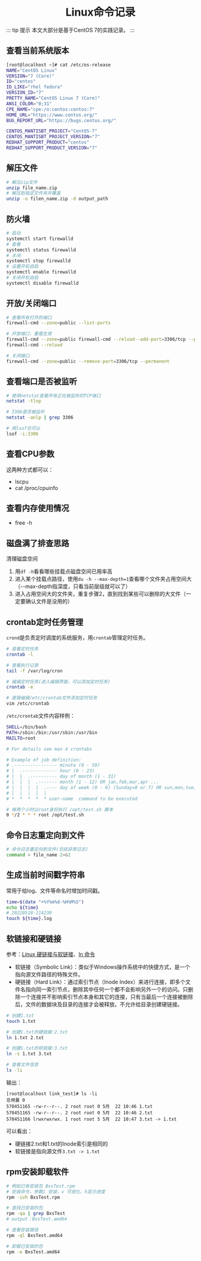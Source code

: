 <h1 align='center'>Linux命令记录</h1>

::: tip 提示
本文大部分是基于CentOS 7的实践记录。
:::

## 查看当前系统版本

```bash
[root@localhost ~]# cat /etc/os-release
NAME="CentOS Linux"
VERSION="7 (Core)"
ID="centos"
ID_LIKE="rhel fedora"
VERSION_ID="7"
PRETTY_NAME="CentOS Linux 7 (Core)"
ANSI_COLOR="0;31"
CPE_NAME="cpe:/o:centos:centos:7"
HOME_URL="https://www.centos.org/"
BUG_REPORT_URL="https://bugs.centos.org/"

CENTOS_MANTISBT_PROJECT="CentOS-7"
CENTOS_MANTISBT_PROJECT_VERSION="7"
REDHAT_SUPPORT_PRODUCT="centos"
REDHAT_SUPPORT_PRODUCT_VERSION="7"
```

## 解压文件

```bash
# 解压zip文件
unzip file_name.zip
# 解压到指定文件夹并覆盖
unzip -o filen_name.zip -d output_path
```

## 防火墙

```bash
# 启动
systemctl start firewalld
# 查看
systemctl status firewalld
# 关闭
systemctl stop firewalld
# 设置开机自启
systemctl enable firewalld
# 关闭开机自启
systemctl disable firewalld
```

## 开放/关闭端口

```bash
# 查看所有打开的端口
firewall-cmd --zone=public --list-ports

# 开放端口，重载生效
firewall-cmd --zone=public firewall-cmd --reload--add-port=3306/tcp --permanent
firewall-cmd --reload

# 关闭端口
firewall-cmd --zone=public --remove-port=3306/tcp --permanent
```

## 查看端口是否被监听

```bash
# 使用netstat查看所有正在被监听的TCP端口
netstat -tlnp

# 3306是否被监听
netstat -anlp | grep 3306

# 用lsof也可以
lsof -i:3306
```

## 查看CPU参数

这两种方式都可以：

- lscpu
- cat /proc/cpuinfo

## 查看内存使用情况

- free -h

## 磁盘满了排查思路

清理磁盘空间

1. 用`df -h`看看哪些挂载点磁盘空间已用率高
2. 进入某个挂载点路径，使用`du -h --max-depth=1`查看哪个文件夹占用空间大（--max-depth指深度，只看当前层级就可以了）
3. 进入占用空间大的文件夹，重复步骤2，直到找到某些可以删除的大文件（一定要确认文件是没用的）

## crontab定时任务管理

`crond`是负责定时调度的系统服务，用`crontab`管理定时任务。

```bash
# 查看定时任务
crontab -l

# 查看执行记录
tail -f /var/log/cron

# 编辑定时任务(进入编辑界面，可以添加定时任务)
crontab -e

# 直接编辑/etc/crontab文件添加定时任务
vim /etc/crontab
```

`/etc/crontab`文件内容样例：

```bash
SHELL=/bin/bash
PATH=/sbin:/bin:/usr/sbin:/usr/bin
MAILTO=root

# For details see man 4 crontabs

# Example of job definition:
# .---------------- minute (0 - 59)
# |  .------------- hour (0 - 23)
# |  |  .---------- day of month (1 - 31)
# |  |  |  .------- month (1 - 12) OR jan,feb,mar,apr ...
# |  |  |  |  .---- day of week (0 - 6) (Sunday=0 or 7) OR sun,mon,tue,wed,thu,fri,sat
# |  |  |  |  |
# *  *  *  *  * user-name  command to be executed

# 每两个小时以root身份执行 /opt/test.sh 脚本
0 */2 * * * root /opt/test.sh
```

## 命令日志重定向到文件

```bash
# 命令日志重定向到文件(包括异常日志)
command > file_name 2>&1
```

## 生成当前时间戳字符串

常用于给log、文件等命名时增加时间戳。

```bash
time=$(date "+%Y%m%d-%H%M%S")
echo ${time}
# 20220518-114230
touch ${time}.log
```

## 软链接和硬链接

参考：[Linux 硬链接与软链接](https://www.runoob.com/note/29134)、[ln 命令](https://www.runoob.com/linux/linux-comm-ln.html)

- 软链接（Symbolic Link）：类似于Windows操作系统中的快捷方式，是一个指向源文件路径的特殊文件。
- 硬链接（Hard Link）：通过索引节点（Inode Index）来进行连接，即多个文件名指向同一索引节点，删除其中任何一个都不会影响另外一个的访问。只删除一个连接并不影响索引节点本身和其它的连接，只有当最后一个连接被删除后，文件的数据块及目录的连接才会被释放。不允许给目录创建硬链接。

```bash
# 创建1.txt
touch 1.txt

# 创建1.txt的硬链接:2.txt
ln 1.txt 2.txt

# 创建1.txt的软链接:3.txt
ln -s 1.txt 3.txt

# 查看文件信息
ls -li
```

输出：

```
[root@localhost link_test]# ls -li
总用量 0
570451165 -rw-r--r--. 2 root root 0 5月  22 10:46 1.txt
570451165 -rw-r--r--. 2 root root 0 5月  22 10:46 2.txt
570451166 lrwxrwxrwx. 1 root root 5 5月  22 10:47 3.txt -> 1.txt
```

可以看出：

- 硬链接2.txt和1.txt的Inode索引是相同的
- 软链接是指向源文件`3.txt -> 1.txt`

## rpm安装卸载软件

```bash
# 例如已有安装包 BxsTest.rpm
# 安装命令，参数i 安装、v 可视化、h显示进度
rpm -ivh BxsTest.rpm

# 查找已安装的包
rpm -qa | grep BxsTest
# output：BxsTest.amd64

# 查看安装路径
rpm -ql BxsTest.amd64

# 卸载已安装的包
rpm -e BxsTest.amd64
```

